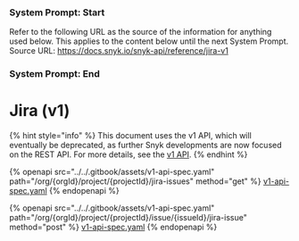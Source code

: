 ### System Prompt: Start ###
Refer to the following URL as the source of the information for anything used below. This applies to the content below until the next System Prompt.
Source URL: https://docs.snyk.io/snyk-api/reference/jira-v1
### System Prompt: End ###

# Jira (v1)

{% hint style="info" %}
This document uses the v1 API, which will eventually be deprecated, as further Snyk developments are now focused on the REST API. For more details, see the [v1 API](../v1-api.md).
{% endhint %}

{% openapi src="../../.gitbook/assets/v1-api-spec.yaml" path="/org/{orgId}/project/{projectId}/jira-issues" method="get" %}
[v1-api-spec.yaml](../../.gitbook/assets/v1-api-spec.yaml)
{% endopenapi %}

{% openapi src="../../.gitbook/assets/v1-api-spec.yaml" path="/org/{orgId}/project/{projectId}/issue/{issueId}/jira-issue" method="post" %}
[v1-api-spec.yaml](../../.gitbook/assets/v1-api-spec.yaml)
{% endopenapi %}
